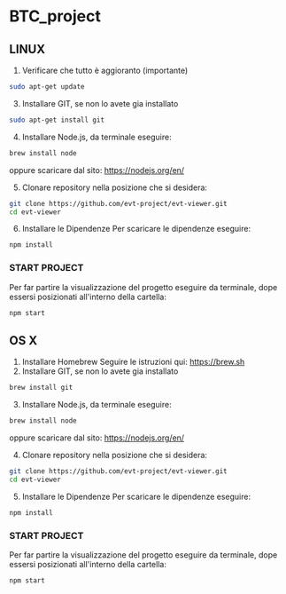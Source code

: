 # BTC_project

## LINUX

1. Verificare che tutto è aggioranto (importante) 
```bash
sudo apt-get update
```
3. Installare GIT, se non lo avete gia installato
```bash
sudo apt-get install git
```
4. Installare Node.js, da terminale eseguire:
```bash
brew install node
```
oppure scaricare dal sito:
https://nodejs.org/en/

5. Clonare repository nella posizione che si desidera:
```bash
git clone https://github.com/evt-project/evt-viewer.git
cd evt-viewer
```
6. Installare le Dipendenze
Per scaricare le dipendenze eseguire:
```bash
npm install
```

### START PROJECT

Per far partire la visualizzazione del progetto eseguire da terminale, dope essersi posizionati all'interno della cartella:
```bash
npm start
```

## OS X

1. Installare Homebrew 
Seguire le istruzioni qui: https://brew.sh
2. Installare GIT, se non lo avete gia installato
```bash
brew install git
```
3. Installare Node.js, da terminale eseguire:
```bash
brew install node
```
oppure scaricare dal sito:
https://nodejs.org/en/

4. Clonare repository nella posizione che si desidera:
```bash
git clone https://github.com/evt-project/evt-viewer.git
cd evt-viewer
```
5. Installare le Dipendenze
Per scaricare le dipendenze eseguire:
```bash
npm install
```
### START PROJECT

Per far partire la visualizzazione del progetto eseguire da terminale, dope essersi posizionati all'interno della cartella:
```bash
npm start
```
